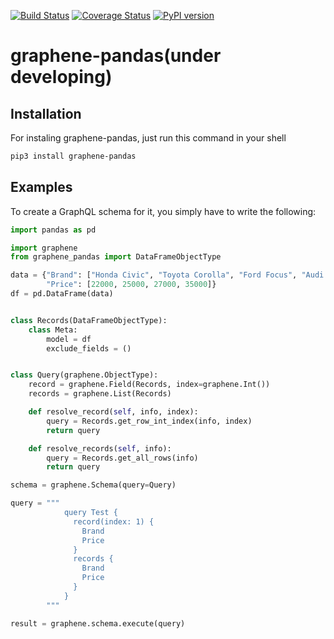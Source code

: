 [![Build Status](https://travis-ci.com/ig-ksv/graphene-pandas.svg?branch=main)](https://travis-ci.com/ig-ksv/graphene-pandas) [![Coverage Status](https://coveralls.io/repos/github/ig-ksv/graphene-pandas/badge.svg?branch=main)](https://coveralls.io/github/ig-ksv/graphene-pandas?branch=main) 
[![PyPI version](https://badge.fury.io/py/graphene-pandas.svg)](https://badge.fury.io/py/graphene-pandas)

# graphene-pandas(under developing)

## Installation

For instaling graphene-pandas, just run this command in your shell

```bash
pip3 install graphene-pandas
```

## Examples

To create a GraphQL schema for it, you simply have to write the following:

```python
import pandas as pd

import graphene
from graphene_pandas import DataFrameObjectType

data = {"Brand": ["Honda Civic", "Toyota Corolla", "Ford Focus", "Audi A4"],
        "Price": [22000, 25000, 27000, 35000]}
df = pd.DataFrame(data)


class Records(DataFrameObjectType):
    class Meta:
        model = df
        exclude_fields = ()


class Query(graphene.ObjectType):
    record = graphene.Field(Records, index=graphene.Int())
    records = graphene.List(Records)

    def resolve_record(self, info, index):
        query = Records.get_row_int_index(info, index)
        return query

    def resolve_records(self, info):
        query = Records.get_all_rows(info)
        return query

schema = graphene.Schema(query=Query)

query = """
            query Test {
              record(index: 1) {
                Brand
                Price
              }
              records {
                Brand
                Price
              }
            }
        """

result = graphene.schema.execute(query)
```
```
